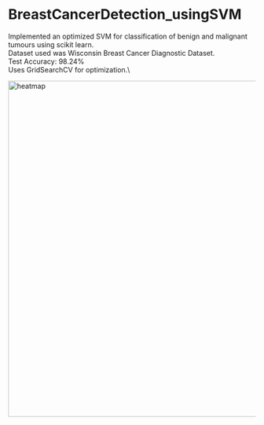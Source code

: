 # BreastCancerDetection_usingSVM
Implemented an optimized SVM for classification of benign and malignant tumours using scikit learn.\
Dataset used was Wisconsin Breast Cancer Diagnostic Dataset.\
Test Accuracy: 98.24%\
Uses GridSearchCV for optimization.\


<img width="683" alt="heatmap" src="https://user-images.githubusercontent.com/52793422/119833838-10b22800-bf1d-11eb-812f-a7cff86144ea.PNG">
